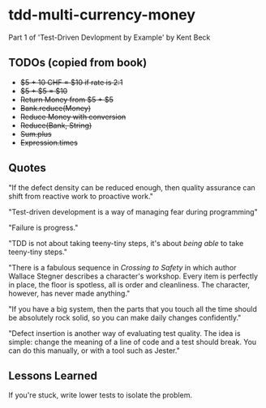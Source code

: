 # tdd-multi-currency-money
Part 1 of 'Test-Driven Devlopment by Example' by Kent Beck

## TODOs (copied from book)

- ~~$5 + 10 CHF = $10 if rate is 2:1~~
- ~~$5 + $5 = $10~~
- ~~Return Money from $5 + $5~~
- ~~Bank.reduce(Money)~~
- ~~Reduce Money with conversion~~
- ~~Reduce(Bank, String)~~
- ~~Sum.plus~~
- ~~Expression.times~~

## Quotes

"If the defect density can be reduced enough, then quality assurance can shift from reactive work to proactive work."

"Test-driven development is a way of managing fear during programming"

"Failure is progress."

"TDD is not about taking teeny-tiny steps, it's about *being able* to take teeny-tiny steps."

"There is a fabulous sequence in *Crossing to Safety* in which author Wallace Stegner describes a character's workshop. Every item is perfectly in place, the floor is spotless, all is order and cleanliness. The character, however, has never made anything."

"If you have a big system, then the parts that you touch all the time should be absolutely rock solid, so you can make daily changes confidently."

"Defect insertion is another way of evaluating test quality. The idea is simple: change the meaning of a line of code and a test should break. You can do this manually, or with a tool such as Jester."

## Lessons Learned

If you're stuck, write lower tests to isolate the problem.